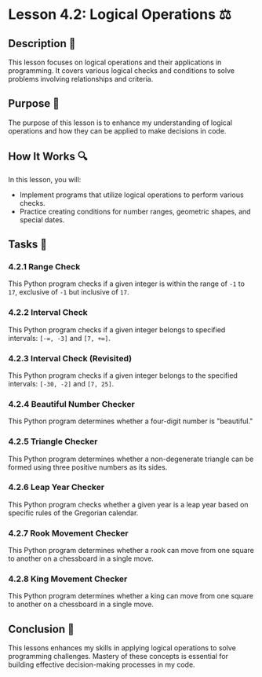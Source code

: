 # Lesson 4.2: Logical Operations ⚖️

## Description 📝
This lesson focuses on logical operations and their applications in programming.
It covers various logical checks and conditions to solve problems involving relationships and criteria.

## Purpose 🎯
The purpose of this lesson is to enhance my understanding of logical operations and how they can be applied to make decisions in code.

## How It Works 🔍
In this lesson, you will:
- Implement programs that utilize logical operations to perform various checks.
- Practice creating conditions for number ranges, geometric shapes, and special dates.

## Tasks 📜
### 4.2.1 Range Check
This Python program checks if a given integer is within the range of `-1` to `17`, exclusive of `-1` but inclusive of `17`.

### 4.2.2 Interval Check
This Python program checks if a given integer belongs to specified intervals: `[-∞, -3]` and `[7, +∞]`.

### 4.2.3 Interval Check (Revisited)
This Python program checks if a given integer belongs to the specified intervals: `[-30, -2]` and `[7, 25]`.

### 4.2.4 Beautiful Number Checker
This Python program determines whether a four-digit number is "beautiful."

### 4.2.5 Triangle Checker
This Python program determines whether a non-degenerate triangle can be formed using three positive numbers as its sides.

### 4.2.6 Leap Year Checker
This Python program checks whether a given year is a leap year based on specific rules of the Gregorian calendar.

### 4.2.7 Rook Movement Checker
This Python program determines whether a rook can move from one square to another on a chessboard in a single move.

### 4.2.8 King Movement Checker
This Python program determines whether a king can move from one square to another on a chessboard in a single move.

## Conclusion 🚀
This lessons enhances my skills in applying logical operations to solve programming challenges.
Mastery of these concepts is essential for building effective decision-making processes in my code.